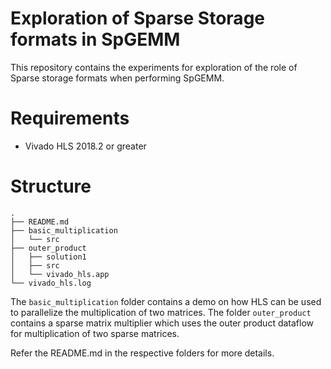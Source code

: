 # Exploration of Sparse Storage formats in SpGEMM

This repository contains the experiments for exploration of the role of Sparse storage formats when performing SpGEMM.

# Requirements

- Vivado HLS 2018.2 or greater

# Structure

```
.
├── README.md
├── basic_multiplication
│   └── src
├── outer_product
│   ├── solution1
│   ├── src
│   └── vivado_hls.app
└── vivado_hls.log
```
The `basic_multiplication` folder contains a demo on how HLS can be used to parallelize the multiplication of two matrices.
The folder `outer_product` contains a sparse matrix multiplier which uses the outer product dataflow for multiplication of two sparse matrices.

Refer the README.md in the respective folders for more details.